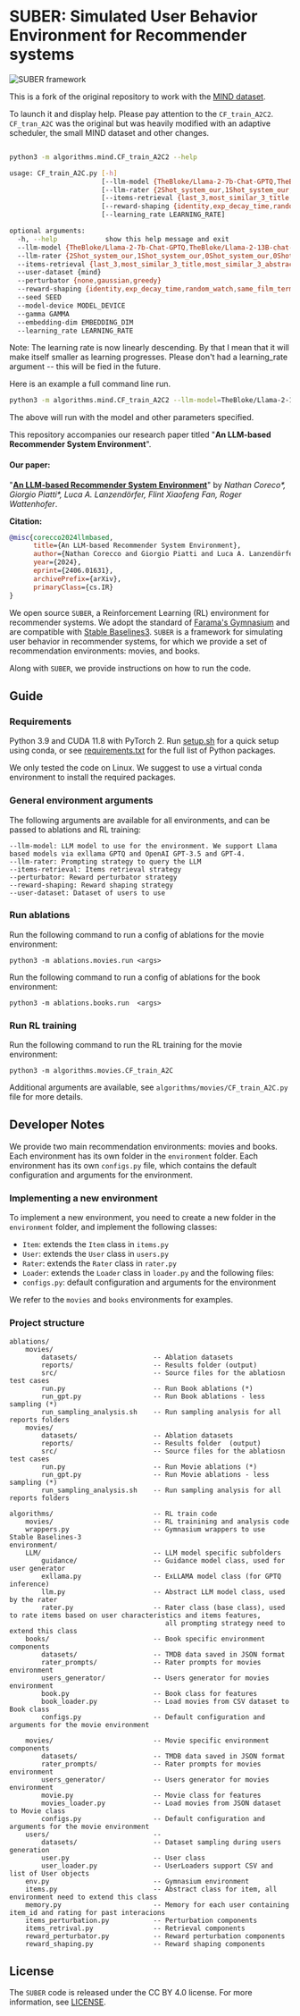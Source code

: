 # SUBER: Simulated User Behavior Environment for Recommender systems

![SUBER framework](framework.png)

<p align="left"> 

</p>

This is a fork of the original repository to work with the [MIND dataset](https://msnews.github.io/).

To launch it and display help. Please pay attention to the `CF_train_A2C2`. `CF_tran_A2C` was the original but was heavily modified with an adaptive scheduler, the small MIND dataset and other changes.  

```.bash

python3 -m algorithms.mind.CF_train_A2C2 --help

usage: CF_train_A2C.py [-h]
                       [--llm-model {TheBloke/Llama-2-7b-Chat-GPTQ,TheBloke/Llama-2-13B-chat-GPTQ,TheBloke/vicuna-7B-v1.3-GPTQ,TheBloke/vicuna-13b-v1.3.0-GPTQ,TheBloke/vicuna-33B-GPTQ,TheBloke/vicuna-7B-v1.5-GPTQ,TheBloke/vicuna-13B-v1.5-GPTQ,gpt-3.5-turbo-0613,gpt-4-0613,gpt-4o,TheBloke/Mistral-7B-Instruct-v0.2-GPTQ}]
                       [--llm-rater {2Shot_system_our,1Shot_system_our,0Shot_system_our,0Shot_system_our_1_10,1Shot_system_our_1_10,2Shot_system_our_1_10,2Shot_system_our_one_ten,1Shot_system_our_one_ten,2Shot_invert_system_our,1Shot_invert_system_our}]
                       [--items-retrieval {last_3,most_similar_3_title,most_similar_3_abstract,none,simple_3}] [--user-dataset {mind}] [--perturbator {none,gaussian,greedy}]
                       [--reward-shaping {identity,exp_decay_time,random_watch,same_film_terminate}] [--seed SEED] [--model-device MODEL_DEVICE] [--gamma GAMMA] [--embedding-dim EMBEDDING_DIM]
                       [--learning_rate LEARNING_RATE]

optional arguments:
  -h, --help            show this help message and exit
  --llm-model {TheBloke/Llama-2-7b-Chat-GPTQ,TheBloke/Llama-2-13B-chat-GPTQ,TheBloke/vicuna-7B-v1.3-GPTQ,TheBloke/vicuna-13b-v1.3.0-GPTQ,TheBloke/vicuna-33B-GPTQ,TheBloke/vicuna-7B-v1.5-GPTQ,TheBloke/vicuna-13B-v1.5-GPTQ,gpt-3.5-turbo-0613,gpt-4-0613,gpt-4o,TheBloke/Mistral-7B-Instruct-v0.2-GPTQ}
  --llm-rater {2Shot_system_our,1Shot_system_our,0Shot_system_our,0Shot_system_our_1_10,1Shot_system_our_1_10,2Shot_system_our_1_10,2Shot_system_our_one_ten,1Shot_system_our_one_ten,2Shot_invert_system_our,1Shot_invert_system_our}
  --items-retrieval {last_3,most_similar_3_title,most_similar_3_abstract,none,simple_3}
  --user-dataset {mind}
  --perturbator {none,gaussian,greedy}
  --reward-shaping {identity,exp_decay_time,random_watch,same_film_terminate}
  --seed SEED
  --model-device MODEL_DEVICE
  --gamma GAMMA
  --embedding-dim EMBEDDING_DIM
  --learning_rate LEARNING_RATE

```

Note: The learning rate is now linearly descending.  By that I mean that it will make itself smaller as learning progresses.  Please don't had a learning_rate argument -- this will be fied in the future. 

Here is an example a full command line run.


```.bash
python3 -m algorithms.mind.CF_train_A2C2 --llm-model=TheBloke/Llama-2-13B-chat-GPTQ --llm-rater=2Shot_system_our --perturbator=gaussian --items-retrieval=most_similar_3_title --reward-shaping=exp_decay_time --embedding-dim=512 --gamma=0.95 --seed=42

```

The above will run with the model and other parameters specified.


This repository accompanies our research paper titled "**An LLM-based Recommender System Environment**".

#### Our paper:

"**[An LLM-based Recommender System Environment](http://arxiv.org/abs/2406.01631)**" by *Nathan Coreco\*, Giorgio Piatti\*, Luca A. Lanzendörfer, Flint Xiaofeng Fan, Roger Wattenhofer*.

**Citation:**

```bibTeX
@misc{corecco2024llmbased,
      title={An LLM-based Recommender System Environment}, 
      author={Nathan Corecco and Giorgio Piatti and Luca A. Lanzendörfer and Flint Xiaofeng Fan and Roger Wattenhofer},
      year={2024},
      eprint={2406.01631},
      archivePrefix={arXiv},
      primaryClass={cs.IR}
}
```

We open source `SUBER`, a Reinforcement Learning (RL) environment for recommender systems.
We adopt the standard of [Farama's Gymnasium](https://gymnasium.farama.org/) and are compatible with  [Stable Baselines3](https://stable-baselines3.readthedocs.io/en/master/). `SUBER` is a framework for simulating user behavior in recommender systems, for which we provide a set of recommendation environments: movies, and books.

Along with `SUBER`, we provide instructions on how to run the code.

## Guide

### Requirements

Python 3.9 and CUDA 11.8 with PyTorch 2. Run [setup.sh](setup.sh) for a quick setup using conda, or see [requirements.txt](requirements.txt) for the full list of Python packages.

We only tested the code on Linux. We suggest to use a virtual conda environment to install the required packages.




### General environment arguments
The following arguments are available for all environments, and can be passed to ablations and RL training:

```
--llm-model: LLM model to use for the environment. We support Llama based models via exllama GPTQ and OpenAI GPT-3.5 and GPT-4.
--llm-rater: Prompting strategy to query the LLM
--items-retrieval: Items retrieval strategy
--perturbator: Reward perturbator strategy 
--reward-shaping: Reward shaping strategy
--user-dataset: Dataset of users to use
```


### Run ablations
Run the following command to run a config of ablations for the movie environment:
``` 
python3 -m ablations.movies.run <args>
```

Run the following command to run a config of ablations for the book environment:
```
python3 -m ablations.books.run  <args>
```

### Run RL training
Run the following command to run the RL training for the movie environment:
```
python3 -m algorithms.movies.CF_train_A2C
```
Additional arguments are available, see `algorithms/movies/CF_train_A2C.py` file for more details.


## Developer Notes
We provide two main recommendation environments: movies and books. Each environment has its own folder in the `environment` folder.
Each environment has its own `configs.py` file, which contains the default configuration and arguments for the environment. 

### Implementing a new environment
To implement a new environment, you need to create a new folder in the `environment` folder, and implement the following classes:
- `Item`: extends the `Item` class in `items.py`
- `User`: extends the `User` class in `users.py`
- `Rater`: extends the `Rater` class in `rater.py`
- `Loader`: extends the `Loader` class in `loader.py`
and the following files:
- `configs.py`: default configuration and arguments for the environment

We refer to the `movies` and `books` environments for examples.

### Project structure

```
ablations/
    movies/
        datasets/                   -- Ablation datasets
        reports/                    -- Results folder (output)
        src/                        -- Source files for the ablatiosn test cases
        run.py                      -- Run Book ablations (*)
        run_gpt.py                  -- Run Book ablations - less sampling (*)
        run_sampling_analysis.sh    -- Run sampling analysis for all reports folders
    movies/
        datasets/                   -- Ablation datasets
        reports/                    -- Results folder  (output)
        src/                        -- Source files for the ablatiosn test cases
        run.py                      -- Run Movie ablations (*)
        run_gpt.py                  -- Run Movie ablations - less sampling (*)
        run_sampling_analysis.sh    -- Run sampling analysis for all reports folders

algorithms/                         -- RL train code
    movies/                         -- RL trainining and analysis code
    wrappers.py                     -- Gymnasium wrappers to use Stable Baselines-3
environment/
    LLM/                            -- LLM model specific subfolders
        guidance/                   -- Guidance model class, used for user generator
        exllama.py                  -- ExLLAMA model class (for GPTQ inference)
        llm.py                      -- Abstract LLM model class, used by the rater
        rater.py                    -- Rater class (base class), used to rate items based on user characteristics and items features, 
                                       all prompting strategy need to extend this class
    books/                          -- Book specific environment components
        datasets/                   -- TMDB data saved in JSON format
        rater_prompts/              -- Rater prompts for movies environment
        users_generator/            -- Users generator for movies environment
        book.py                     -- Book class for features
        book_loader.py              -- Load movies from CSV dataset to Book class
        configs.py                  -- Default configuration and arguments for the movie environment
    
    movies/                         -- Movie specific environment components
        datasets/                   -- TMDB data saved in JSON format
        rater_prompts/              -- Rater prompts for movies environment
        users_generator/            -- Users generator for movies environment
        movie.py                    -- Movie class for features
        movies_loader.py            -- Load movies from JSON dataset to Movie class
        configs.py                  -- Default configuration and arguments for the movie environment
    users/                          -- 
        datasets/                   -- Dataset sampling during users generation
        user.py                     -- User class
        user_loader.py              -- UserLoaders support CSV and list of User objects
    env.py                          -- Gymnasium environment
    items.py                        -- Abstract class for item, all environment need to extend this class
    memory.py                       -- Memory for each user containing item_id and rating for past interacions
    items_perturbation.py           -- Perturbation components
    items_retrival.py               -- Retrieval components
    reward_perturbator.py           -- Reward perturbation components
    reward_shaping.py               -- Reward shaping components   
```

## License

The `SUBER` code is released under the CC BY 4.0 license. For more information, see [LICENSE](LICENSE).
